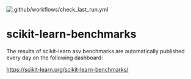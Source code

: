 ![.github/workflows/check_last_run.yml](https://github.com/scikit-learn/scikit-learn-benchmarks/workflows/Last%20run/badge.svg)

# scikit-learn-benchmarks

The results of scikit-learn asv benchmarks are automatically published every day on the following dashboard:

https://scikit-learn.org/scikit-learn-benchmarks/
